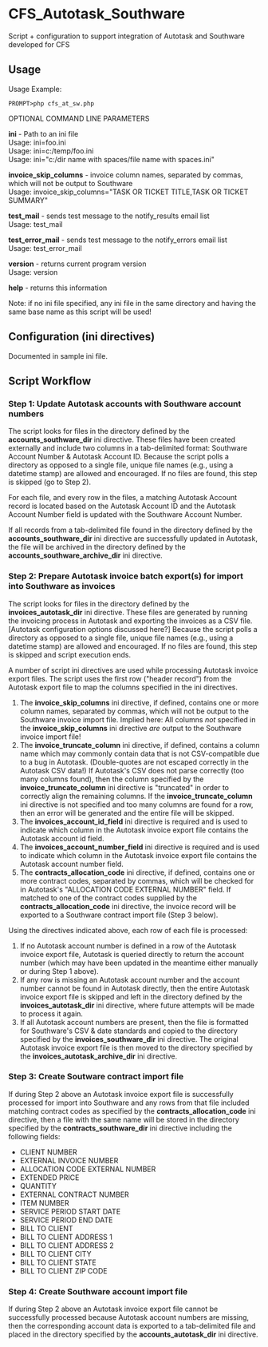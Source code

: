 CFS_Autotask_Southware
======================

Script + configuration to support integration of Autotask and Southware developed for CFS

Usage
-----

Usage Example:

    PROMPT>php cfs_at_sw.php

OPTIONAL COMMAND LINE PARAMETERS

**ini** - Path to an ini file  
    Usage: ini=foo.ini  
    Usage: ini=c:/temp/foo.ini  
    Usage: ini="c:/dir name with spaces/file name with spaces.ini"

**invoice_skip_columns** - invoice column names, separated by commas,    
    which will not be output to Southware  
    Usage: invoice_skip_columns="TASK OR TICKET TITLE,TASK OR TICKET SUMMARY"
    
**test_mail** - sends test message to the notify_results email list  
    Usage: test_mail

**test_error_mail** - sends test message to the notify_errors email list  
    Usage: test_error_mail

**version** - returns current program version  
    Usage: version

**help** - returns this information

Note: if no ini file specified, any ini file in the same directory and having the same base name as this script will be used!

Configuration (ini directives)
------------------------------

Documented in sample ini file.

Script Workflow
---------------

### Step 1: Update Autotask accounts with Southware account numbers ###

The script looks for files in the directory defined by the **accounts_southware_dir** ini directive. These files have been created externally and include two columns in a tab-delimited format: Southware Account Number & Autotask Account ID. Because the script polls a directory as opposed to a single file, unique file names (e.g., using a datetime stamp) are allowed and encouraged. If no files are found, this step is skipped (go to Step 2).

For each file, and every row in the files, a matching Autotask Account record is located based on the Autotask Account ID and the Autotask Account Number field is updated with the Southware Account Number.

If all records from a tab-delimited file found in the directory defined by the **accounts_southware_dir** ini directive are successfully updated in Autotask, the file will be archived in the directory defined by the **accounts_southware_archive_dir** ini directive.

### Step 2: Prepare Autotask invoice batch export(s) for import into Southware as invoices ###

The script looks for files in the directory defined by the **invoices_autotask_dir** ini directive. These files are generated by running the invoicing process in Autotask and exporting the invoices as a CSV file. [Autotask configuration options discussed here?] Because the script polls a directory as opposed to a single file, unique file names (e.g., using a datetime stamp) are allowed and encouraged.  If no files are found, this step is skipped and script execution ends.

A number of script ini directives are used while processing Autotask invoice export files. The script uses the first row ("header record") from the Autotask export file to map the columns specified in the ini directives.

1. The **invoice_skip_columns** ini directive, if defined, contains one or more column names, separated by commas, which will not be output to the Southware invoice import file. Implied here: All columns *not* specified in the **invoice_skip_columns** ini directive *are* output to the Southware invoice import file!
2. The **invoice_truncate_column** ini directive, if defined, contains a column name which may commonly contain data that is not CSV-compatible due to a bug in Autotask. (Double-quotes are not escaped correctly in the Autotask CSV data!) If Autotask's CSV does not parse correctly (too many columns found), then the column specified by the **invoice_truncate_column** ini directive is "truncated" in order to correctly align the remaining columns. If the **invoice_truncate_column** ini directive is not specified and too many columns are found for a row, then an error will be generated and the entire file will be skipped.
3. The **invoices_account_id_field** ini directive is required and is used to indicate which column in the Autotask invoice export file contains the Autotask account id field.
4. The **invoices_account_number_field** ini directive is required and is used to indicate which column in the Autotask invoice export file contains the Autotask account number field.
5. The **contracts_allocation_code** ini directive, if defined, contains one or more contract codes, separated by commas, which will be checked for in Autotask's "ALLOCATION CODE EXTERNAL NUMBER" field. If matched to one of the contract codes supplied by the **contracts_allocation_code** ini directive, the invoice record will be exported to a Southware contract import file (Step 3 below).

Using the directives indicated above, each row of each file is processed:

1. If no Autotask account number is defined in a row of the Autotask invoice export file, Autotask is queried directly to return the account number (which may have been updated in the meantime either manually or during Step 1 above).
2. If any row is missing an Autotask account number and the account number cannot be found in Autotask directly, then the entire Autotask invoice export file is skipped and left in the directory defined by the **invoices_autotask_dir** ini directive, where future attempts will be made to process it again.
3. If all Autotask account numbers are present, then the file is formatted for Southware's CSV & date standards and copied to the directory specified by the **invoices_southware_dir** ini directive. The original Autotask invoice export file is then moved to the directory specified by the **invoices_autotask_archive_dir** ini directive.

### Step 3: Create Soutware contract import file ###

If during Step 2 above an Autotask invoice export file is successfully processed for import into Southware and any rows from that file included matching contract codes as specified by the **contracts_allocation_code** ini directive, then a file with the same name will be stored in the directory specified by the **contracts_southware_dir** ini directive including the following fields:

- CLIENT NUMBER
- EXTERNAL INVOICE NUMBER
- ALLOCATION CODE EXTERNAL NUMBER
- EXTENDED PRICE
- QUANTITY
- EXTERNAL CONTRACT NUMBER
- ITEM NUMBER
- SERVICE PERIOD START DATE
- SERVICE PERIOD END DATE
- BILL TO CLIENT
- BILL TO CLIENT ADDRESS 1
- BILL TO CLIENT ADDRESS 2
- BILL TO CLIENT CITY
- BILL TO CLIENT STATE
- BILL TO CLIENT ZIP CODE

### Step 4: Create Southware account import file ###

If during Step 2 above an Autotask invoice export file cannot be successfully processed because Autotask account numbers are missing, then the corresponding account data is exported to a tab-delimited file and placed in the directory specified by the **accounts_autotask_dir** ini directive.
